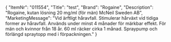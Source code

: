 {
  "ItemNr": "011554",
  "Title": "test",
  "Brand": "Rogaine",
  "Description": "Rogaine, kutan lösning 20 mg/ml (för män) McNeil Sweden AB",
  "MarketingMessage": "Vid ärftligt håravfall. Stimulerar hårväxt vid tidiga former av håravfall. Används under minst 4 månader för märkbar effekt. För män och kvinnor från 18 år. 60 ml räcker cirka 1 månad. Spraypump och förlängd spraytopp med i förpackningen."
}